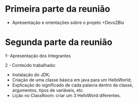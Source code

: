 # Primeira parte da reunião

- Apresentação e orientações sobre o projeto +Devs2Blu

# Segunda parte da reunião

1- Apresentação dos Integrantes

2 - Conteúdo trabalhado:
- Instalação do JDK;
- Criação de uma classe básica em java para um HelloWorld;
- Explicação do significado de cada palavra dentro da classe, argumentos, tipos de variáveis, etc.
- Lição no ClassRoom: criar um 3 HelloWord diferentes.
